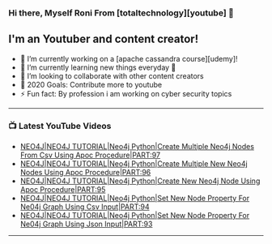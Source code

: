 ### Hi there, Myself Roni From [totaltechnology][youtube] 👋

## I'm an Youtuber and content creator!
- 🔭 I’m currently working on a [apache cassandra course][udemy]!
- 🌱 I’m currently learning new things everyday 🤣
- 👯 I’m looking to collaborate with other content creators
- 🥅 2020 Goals: Contribute more to youtube
- ⚡ Fun fact: By profession i am working on cyber security topics



---

### 📺 Latest YouTube Videos
<!-- YOUTUBE:START -->
- [NEO4J|NEO4J TUTORIAL|Neo4j Python|Create Multiple Neo4j Nodes From Csv Using Apoc Procedure|PART:97](https://www.youtube.com/watch?v=nV8gU8e6vE8)
- [NEO4J|NEO4J TUTORIAL|Neo4j Python|Create Multiple New Neo4j Nodes Using Apoc Procedure|PART:96](https://www.youtube.com/watch?v=phkjltt1C_s)
- [NEO4J|NEO4J TUTORIAL|Neo4j Python|Create New Neo4j Node Using Apoc Procedure|PART:95](https://www.youtube.com/watch?v=FsymJ9e9ocM)
- [NEO4J|NEO4J TUTORIAL|Neo4j Python|Set New Node Property For Ne04j Graph  Using Csv Input|PART:94](https://www.youtube.com/watch?v=8xXzSCheXNc)
- [NEO4J|NEO4J TUTORIAL|Neo4j Python|Set New Node Property For Ne04j Graph  Using Json Input|PART:93](https://www.youtube.com/watch?v=sJqQ2vt9Clo)
<!-- YOUTUBE:END -->

---


